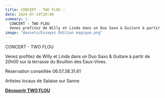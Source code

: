 ```yaml
---
title: CONCERT - TWO FLOU 🎶
date: 2024-07-14T20:00
summary: |-
  CONCERT - TWO FLOU
  Venez profitez de Willy et Linda dans un Duo Saxo & Guitare à partir de 20h00 sur la terrasse du Bouillon des Eaux-Vives.
image: "@assets/Essayez Édition magique.png"
---
```

CONCERT - TWO FLOU

Venez profitez de Willy et Linda dans un Duo Saxo & Guitare à partir de 20h00 sur la terrasse du Bouillon des Eaux-Vives. 

Réservation conseillée 06.07.38.31.61

Artistes locaux de Salaise sur Sanne

**[Découvrir TWO FLOU](https://www.facebook.com/profile.php?id=61553977465506&locale=fr_FR)**
